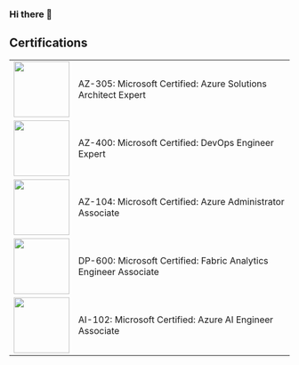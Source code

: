 ### Hi there 👋

<!--## Stats

<img src="https://github-readme-stats.vercel.app/api?username=mribrgr&show_icons=true&theme=onedark" />
<img src="https://github-readme-stats.vercel.app/api/top-langs/?username=mribrgr&theme=onedark" />-->

## Certifications

<table>
  <tr>
    <td>
      <a href="https://learn.microsoft.com/api/credentials/share/en-us/MauritiusBerger-9082/C6317EE71AC7111B?sharingId=32C7881C8BF7777D">
        <img src="https://learn.microsoft.com/media/learn/certification/badges/microsoft-certified-expert-badge.svg?branch=main" width="100px">
      </a>
    </td>
    <td>AZ-305: Microsoft Certified: Azure Solutions Architect Expert</td>
  </tr>
  <tr>
    <td>
      <a href="https://learn.microsoft.com/api/credentials/share/en-us/MauritiusBerger-9082/F5297824052F6D9E?sharingId=32C7881C8BF7777D">
        <img src="https://learn.microsoft.com/media/learn/certification/badges/microsoft-certified-expert-badge.svg?branch=main" width="100px">
      </a>
    </td>
    <td>AZ-400: Microsoft Certified: DevOps Engineer Expert</td>
  </tr>
  <tr>
    <td>
      <a href="https://learn.microsoft.com/api/credentials/share/en-us/MauritiusBerger-9082/6742B5603B18DC9D?sharingId=32C7881C8BF7777D">
        <img src="https://learn.microsoft.com/media/learn/certification/badges/microsoft-certified-associate-badge.svg?branch=main" width="100px">
      </a>
    </td>
    <td>AZ-104: Microsoft Certified: Azure Administrator Associate</td>
  </tr>
  <tr>
    <td>
      <a href="https://learn.microsoft.com/api/credentials/share/en-us/MauritiusBerger-9082/CA48337B1E734EFF?sharingId=32C7881C8BF7777D">
        <img src="https://learn.microsoft.com/media/learn/certification/badges/microsoft-certified-associate-badge.svg?branch=main" width="100px">
      </a>
    </td>
    <td>DP-600: Microsoft Certified: Fabric Analytics Engineer Associate</td>
  </tr>
  <tr>
    <td>
      <a href="https://learn.microsoft.com/api/credentials/share/en-us/MauritiusBerger-9082/C04158A3BAF3CFCA?sharingId=32C7881C8BF7777D">
        <img src="https://learn.microsoft.com/media/learn/certification/badges/microsoft-certified-associate-badge.svg?branch=main" width="100px">
      </a>
    </td>
    <td>AI-102: Microsoft Certified: Azure AI Engineer Associate</td>
  </tr>
</table>

<!-- ## Pinned Repositories

[![Readme Card](https://github-readme-stats.vercel.app/api/pin/?username=mribrgr&repo=StuRa-Mitgliederdatenbank&theme=onedark&show_owner=true)](https://github.com/mribrgr/StuRa-Mitgliederdatenbank)
-->
